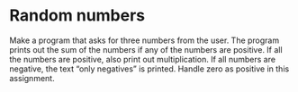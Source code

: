 # Random numbers

Make a program that asks for three numbers from the user. The program prints out the sum of the numbers if any of the numbers are positive. If all the numbers are positive, also print out multiplication. If all numbers are negative, the text “only negatives” is printed. Handle zero as positive in this assignment.

